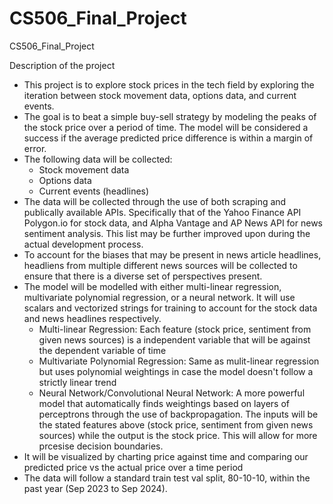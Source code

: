 # CS506_Final_Project
CS506_Final_Project

Description of the project
- This project is to explore stock prices in the tech field by exploring the iteration between stock movement data, options data, and current events. 
- The goal is to beat a simple buy-sell strategy by modeling the peaks of the stock price over a period of time. The model will be considered a success if the average predicted price difference is within a margin of error. 
- The following data will be collected:
  - Stock movement data
  - Options data
  - Current events (headlines)
- The data will be collected through the use of both scraping and publically available APIs. Specifically that of the Yahoo Finance API Polygon.io for stock data, and Alpha Vantage and AP News API for news sentiment analysis. This list may be further improved upon during the actual development process.
- To account for the biases that may be present in news article headlines, headliens from multiple different news sources will be collected to ensure that there is a diverse set of perspectives present.
- The model will be modelled with either multi-linear regression, multivariate polynomial regression, or a neural network. It will use scalars and vectorized strings for training to account for the stock data and news headlines respectively.
  - Multi-linear Regression: Each feature (stock price, sentiment from given news sources) is a independent variable that will be against the dependent variable of time
  - Multivariate Polynomial Regression: Same as mulit-linear regression but uses polynomial weightings in case the model doesn't follow a strictly linear trend
  - Neural Network/Convolutional Neural Network: A more powerful model that automatically finds weightings based on layers of perceptrons through the use of backpropagation. The inputs will be the stated features above (stock price, sentiment from given news sources) while the output is the stock price. This will allow for more prcesise decision boundaries. 
- It will be visualized by charting price against time and comparing our predicted price vs the actual price over a time period
- The data will follow a standard train test val split, 80-10-10, within the past year (Sep 2023 to Sep 2024).
